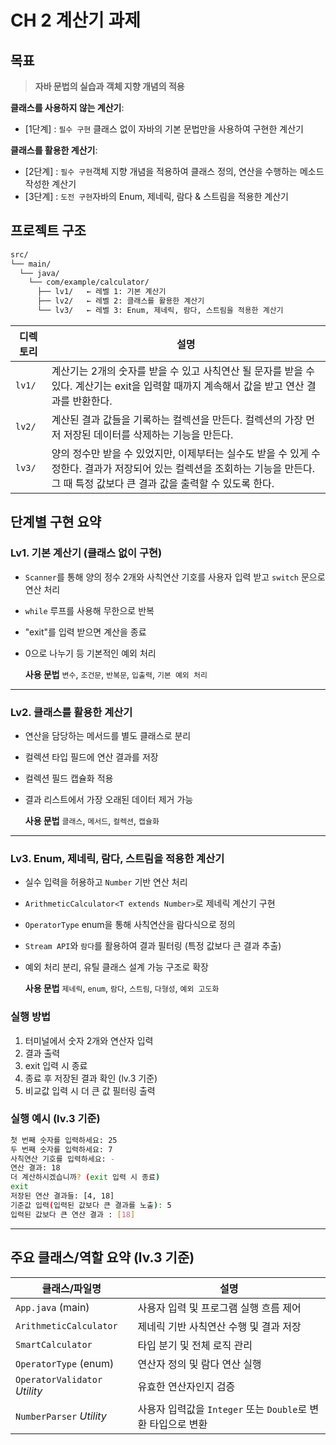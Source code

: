 # CH 2 계산기 과제

##  목표
> **자바 문법의 실습과 객체 지향 개념의 적용**

**클래스를 사용하지 않는 계산기**: 
- [1단계] : `필수 구현` 클래스 없이 자바의 기본 문법만을 사용하여 구현한 계산기 

**클래스를 활용한 계산기**: 
- [2단계] : `필수 구현`객체 지향 개념을 적용하여 클래스 정의, 연산을 수행하는 메소드 작성한 계산기
- [3단계] : `도전 구현`자바의 Enum, 제네릭, 람다 & 스트림을 적용한 계산기

## 프로젝트 구조

```bash
src/
└── main/
  └── java/
    └── com/example/calculator/
      ├── lv1/   ← 레벨 1: 기본 계산기
      ├── lv2/   ← 레벨 2: 클래스를 활용한 계산기
      └── lv3/   ← 레벨 3: Enum, 제네릭, 람다, 스트림을 적용한 계산기
```
| 디렉토리   | 설명                                                                             |
| ------ | ------------------------------------------------------------------------------ |
| `lv1/` | 계산기는 2개의 숫자를 받을 수 있고 사칙연산 될 문자를 받을 수 있다. 계산기는 exit을 입력할 때까지 계속해서 값을 받고 연산 결과를 반환한다.           |
| `lv2/` | 계산된 결과 값들을 기록하는 컬렉션을 만든다. 컬렉션의 가장 먼저 저장된 데이터를 삭제하는 기능을 만든다.            |
| `lv3/` | 양의 정수만 받을 수 있었지만, 이제부터는 실수도 받을 수 있게 수정한다. 결과가 저장되어 있는 컬렉션을 조회하는 기능을 만든다. 그 때 특정 값보다 큰 결과 값을 출력할 수 있도록 한다. |

## 단계별 구현 요약
### Lv1. 기본 계산기 (클래스 없이 구현)
- `Scanner`를 통해 양의 정수 2개와 사칙연산 기호를 사용자 입력 받고 `switch` 문으로 연산 처리
- `while` 루프를 사용해 무한으로 반복
- "exit"를 입력 받으면 계산을 종료
- 0으로 나누기 등 기본적인 예외 처리
  
  **사용 문법**
  `변수`, `조건문`, `반복문`, `입출력`, `기본 예외 처리`
---
### Lv2. 클래스를 활용한 계산기
- 연산을 담당하는 메서드를 별도 클래스로 분리
- 컬렉션 타입 필드에 연산 결과를 저장
- 컬렉션 필드 캡슐화 적용
- 결과 리스트에서 가장 오래된 데이터 제거 가능

   **사용 문법**
  `클래스`, `메서드`, `컬렉션`, `캡슐화`
---
### Lv3. Enum, 제네릭, 람다, 스트림을 적용한 계산기
- 실수 입력을 허용하고 `Number` 기반 연산 처리
- `ArithmeticCalculator<T extends Number>`로 제네릭 계산기 구현
- `OperatorType` enum을 통해 사칙연산을 람다식으로 정의
- `Stream API`와 `람다`를 활용하여 결과 필터링 (특정 값보다 큰 결과 추출)
- 예외 처리 분리, 유틸 클래스 설계 가능 구조로 확장

   **사용 문법**
  `제네릭`, `enum`, `람다`, `스트림`, `다형성`, `예외 고도화`

### 실행 방법
1. 터미널에서 숫자 2개와 연산자 입력
2. 결과 출력
3. exit 입력 시 종료
4. 종료 후 저장된 결과 확인
(lv.3 기준)
5. 비교값 입력 시 더 큰 값 필터링 출력

### 실행 예시 (lv.3 기준)
```bash
첫 번째 숫자를 입력하세요: 25
두 번째 숫자를 입력하세요: 7
사칙연산 기호를 입력하세요: -
연산 결과: 18
더 계산하시겠습니까? (exit 입력 시 종료)
exit
저장된 연산 결과들: [4, 18]
기준값 입력(입력된 값보다 큰 결과를 노출): 5
입력된 값보다 큰 연산 결과 : [18]
```
---
## 주요 클래스/역할 요약 (lv.3 기준)
| 클래스/파일명          | 설명 |
|------------------------|------|
| `App.java` (main)      | 사용자 입력 및 프로그램 실행 흐름 제어 |
| `ArithmeticCalculator` | 제네릭 기반 사칙연산 수행 및 결과 저장 |
| `SmartCalculator`      | 타입 분기 및 전체 로직 관리 |
| `OperatorType` (enum)  | 연산자 정의 및 람다 연산 실행 |
| `OperatorValidator` *Utility*   | 유효한 연산자인지 검증 |
| `NumberParser`  *Utility*       | 사용자 입력값을 `Integer` 또는 `Double`로 변환 타입으로 변환 |

